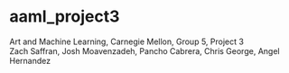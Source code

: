 # aaml_project3
Art and Machine Learning, Carnegie Mellon, Group 5, Project 3  
Zach Saffran, Josh Moavenzadeh, Pancho Cabrera, Chris George, Angel Hernandez
